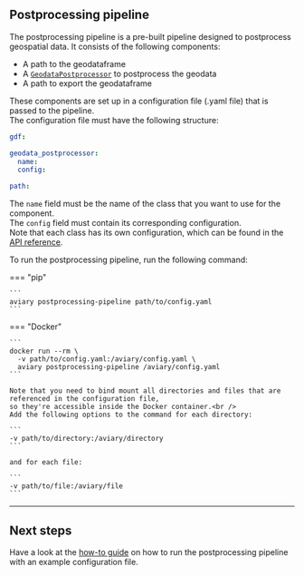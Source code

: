<style>
  .md-sidebar--secondary { visibility: hidden }
</style>

## Postprocessing pipeline

The postprocessing pipeline is a pre-built pipeline designed to postprocess geospatial data.
It consists of the following components:

- A path to the geodataframe
- A [`GeodataPostprocessor`](../api_reference/geodata/geodata_postprocessor.md) to postprocess the geodata
- A path to export the geodataframe

These components are set up in a configuration file (.yaml file) that is passed to the pipeline.<br />
The configuration file must have the following structure:

``` yaml title="config.yaml"
gdf:

geodata_postprocessor:
  name:
  config:

path:
```

The `name` field must be the name of the class that you want to use for the component.<br />
The `config` field must contain its corresponding configuration.<br />
Note that each class has its own configuration, which can be found in the
[API reference](../api_reference/pipeline/postprocessing_pipeline.md#aviary.pipeline.PostprocessingPipelineConfig).

To run the postprocessing pipeline, run the following command:

=== "pip"

    ```
    aviary postprocessing-pipeline path/to/config.yaml
    ```

=== "Docker"

    ```
    docker run --rm \
      -v path/to/config.yaml:/aviary/config.yaml \
      aviary postprocessing-pipeline /aviary/config.yaml
    ```

    Note that you need to bind mount all directories and files that are referenced in the configuration file,
    so they're accessible inside the Docker container.<br />
    Add the following options to the command for each directory:

    ```
    -v path/to/directory:/aviary/directory
    ```

    and for each file:

    ```
    -v path/to/file:/aviary/file
    ```

---

## Next steps

Have a look at the [how-to guide](../how_to_guides/cli/how_to_run_the_postprocessing_pipeline.md)
on how to run the postprocessing pipeline with an example configuration file.
